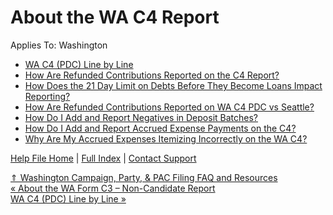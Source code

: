  About the WA C4 Report
==========

Applies To: Washington

* [WA C4 (PDC) Line by Line](https://ispolitical.com/WA-C4-PDC-Line-by-Line)
* [How Are Refunded Contributions Reported on the C4 Report?](https://ispolitical.com/How-Are-Refunded-Contributions-Reported-on-the-C4-Report)
* [How Does the 21 Day Limit on Debts Before They Become Loans Impact Reporting?](https://ispolitical.com/How-Does-the-21-Day-Limit-on-Debts-Before-They-Become-Loans-Impact-Reporting)
* [How Are Refunded Contributions Reported on WA C4 PDC vs Seattle?](https://ispolitical.com/How-Are-Refunded-Contributions-Reported-on-WA-C4-PDC-vs-Seattle)
* [How Do I Add and Report Negatives in Deposit Batches?](https://ispolitical.com/How-Do-I-Add-and-Report-Negatives-in-Deposit-Batches)
* [How Do I Add and Report Accrued Expense Payments on the C4?](https://ispolitical.com/How-Do-I-Add-and-Report-Accrued-Expense-Payments-on-the-C4)
* [Why Are My Accrued Expenses Itemizing Incorrectly on the WA C4?](https://ispolitical.com/Why-Are-My-Accrued-Expenses-Itemizing-Incorrectly-on-the-WA-C4)

[Help File Home](/help/) | [Full Index](/Help-File-Directory/) | [Contact Support](mailto:support@ISPolitical.com)

[⇑ Washington Campaign, Party, & PAC Filing FAQ and Resources](/Washington-Campaign-Party-PAC-Filing-FAQ-and-Resources)  
[« About the WA Form C3 – Non-Candidate Report](/About-the-WA-Form-C3-Non-Candidate-Report)  
[WA C4 (PDC) Line by Line »](/WA-C4-PDC-Line-by-Line)